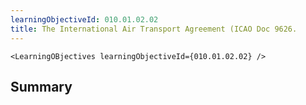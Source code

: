 ```yaml
---
learningObjectiveId: 010.01.02.02
title: The International Air Transport Agreement (ICAO Doc 9626.
---
```


```tsx eval
<LearningOBjectives learningObjectiveId={010.01.02.02} />
```

## Summary
